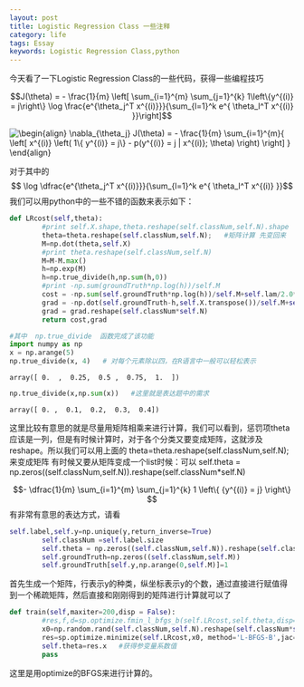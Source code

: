 ```yaml
---
layout: post
title: Logistic Regression Class 一些注释
category: life
tags: Essay
keywords: Logistic Regression Class,python
---
```



今天看了一下Logistic Regression Class的一些代码，获得一些编程技巧
<script type="text/javascript" src="http://cdn.mathjax.org/mathjax/latest/MathJax.js?config=TeX-MML-AM_CHTML"></script>

<script type="text/x-mathjax-config">
  MathJax.Hub.Config({tex2jax: {inlineMath: [['$','$'], ['\\(','\\)']]}});
</script>

$$J(\theta) = - \frac{1}{m} \left[ \sum_{i=1}^{m} \sum_{j=1}^{k}  1\left\{y^{(i)} = j\right\} \log \frac{e^{\theta_j^T x^{(i)}}}{\sum_{l=1}^k e^{ \theta_l^T x^{(i)} }}\right]$$

<img class="tex" alt="
\begin{align}
\nabla_{\theta_j} J(\theta) = - \frac{1}{m} \sum_{i=1}^{m}{ \left[ x^{(i)} \left( 1\{ y^{(i)} = j\}  - p(y^{(i)} = j | x^{(i)}; \theta) \right) \right]  }
\end{align}
" src="/wiki/images/math/5/9/e/59ef406cef112eb75e54808b560587c9.png">

对于其中的$$ \log \dfrac{e^{\theta_j^T x^{(i)}}}{\sum_{l=1}^k e^{ \theta_l^T x^{(i)} }}$$ 我们可以用python中的一些不错的函数来表示如下：


```python
def LRcost(self,theta):
		#print self.X.shape,theta.reshape(self.classNum,self.N).shape
		theta=theta.reshape(self.classNum,self.N);   #矩阵计算 先变回来
		M=np.dot(theta,self.X)
		#print theta.reshape(self.classNum,self.N)
		M=M-M.max()
		h=np.exp(M)
		h=np.true_divide(h,np.sum(h,0))
		#print -np.sum(groundTruth*np.log(h))/self.M
		cost = -np.sum(self.groundTruth*np.log(h))/self.M+self.lam/2.0*np.sum(theta**2);     #rigde惩罚
		grad = -np.dot(self.groundTruth-h,self.X.transpose())/self.M+self.lam*theta;
		grad = grad.reshape(self.classNum*self.N)
		return cost,grad
```


```python
#其中  np.true_divide  函数完成了该功能
import numpy as np
x = np.arange(5)
np.true_divide(x, 4)   # 对每个元素除以四，在R语言中一般可以轻松表示
```




    array([ 0.  ,  0.25,  0.5 ,  0.75,  1.  ])




```python
np.true_divide(x,np.sum(x))   #这里就是表达题中的需求
```




    array([ 0. ,  0.1,  0.2,  0.3,  0.4])



这里比较有意思的就是尽量用矩阵相乘来进行计算，我们可以看到，惩罚项theta应该是一列，但是有时候计算时，对于各个分类又要变成矩阵，这就涉及reshape。所以我们可以用上面的
theta=theta.reshape(self.classNum,self.N); 来变成矩阵
有时候又要从矩阵变成一个list时候：可以
self.theta = np.zeros((self.classNum,self.N)).reshape(self.classNum*self.N)  


$$- \dfrac{1}{m} \sum_{i=1}^{m} \sum_{j=1}^{k}  1 \left\{ {y^{(i)} = j} \right\} $$有非常有意思的表达方式，请看


```python
self.label,self.y=np.unique(y,return_inverse=True)
		self.classNum =self.label.size
		self.theta = np.zeros((self.classNum,self.N)).reshape(self.classNum*self.N)   #一列  种类数*变量个数
		self.groundTruth=np.zeros((self.classNum,self.M))
		self.groundTruth[self.y,np.arange(0,self.M)]=1
```

首先生成一个矩阵，行表示y的种类，纵坐标表示y的个数，通过直接进行赋值得到一个稀疏矩阵，然后直接和刚刚得到的矩阵进行计算就可以了


```python
def train(self,maxiter=200,disp = False):
		#res,f,d=sp.optimize.fmin_l_bfgs_b(self.LRcost,self.theta,disp=1)
		x0=np.random.rand(self.classNum,self.N).reshape(self.classNum*self.N)/10
		res=sp.optimize.minimize(self.LRcost,x0, method='L-BFGS-B',jac=True,options={'disp': disp,'maxiter': maxiter})
		self.theta=res.x   #获得参变量系数值
		pass
```

这里是用optimize的BFGS来进行计算的。

